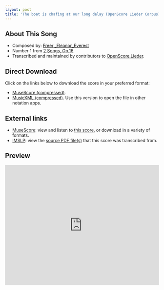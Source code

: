 ```yaml
---
layout: post
title: 'The boat is chafing at our long delay (OpenScore Lieder Corpus)'
---
```


## About This Song

- Composed by: [Freer,_Eleanor_Everest](https://fourscoreandmore.org/openscore/lieder/Freer,_Eleanor_Everest)
- Number 1 from [2 Songs, Op.16](https://fourscoreandmore.org/openscore/lieder/Freer,_Eleanor_Everest/2_Songs,_Op.16)
- Transcribed and maintained by contributors to [OpenScore Lieder].

[OpenScore Lieder]: https://musescore.com/openscore-lieder-corpus

## Direct Download

Click on the links below to download the score in your preferred format:
- [MuseScore (compressed)](https://github.com/openscore/lieder/blob/main/scores/Freer,_Eleanor_Everest/2_Songs,_Op.16/1_The_boat_is_chafing_at_our_long_delay/lc6598624.mscz?raw=true).
- [MusicXML (compressed)](https://github.com/openscore/lieder/blob/main/scores/Freer,_Eleanor_Everest/2_Songs,_Op.16/1_The_boat_is_chafing_at_our_long_delay/lc6598624.mxl?raw=true). Use this version to open the file in other notation apps.

## External links

- [MuseScore]: view and listen to [this score][MuseScore], or download in a variety of formats.
- [IMSLP]: view the [source PDF file(s)][IMSLP] that this score was transcribed from.

[MuseScore]: https://musescore.com/score/6598624
[IMSLP]: https://imslp.org/wiki/Special:ReverseLookup/33081

## Preview

<iframe width="100%" height="394" src="https://musescore.com/openscore-lieder-corpus/scores/6598624/embed" frameborder="0" allowfullscreen allow="autoplay; fullscreen"></iframe>
